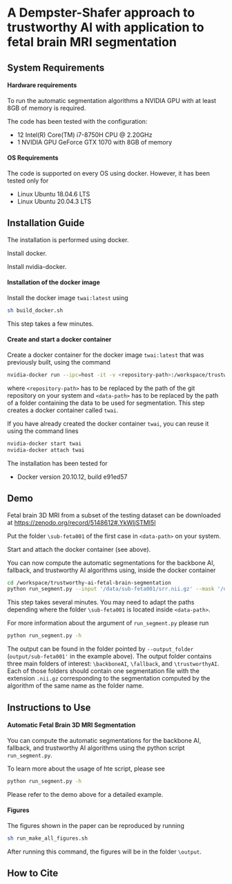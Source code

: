 # A Dempster-Shafer approach to trustworthy AI with application to fetal brain MRI segmentation


## System Requirements
#### Hardware requirements
To run the automatic segmentation algorithms a NVIDIA GPU with at least 8GB of memory is required.

The code has been tested with the configuration:
* 12 Intel(R) Core(TM) i7-8750H CPU @ 2.20GHz
* 1 NVIDIA GPU GeForce GTX 1070 with 8GB of memory

#### OS Requirements
The code is supported on every OS using docker.
However, it has been tested only for
* Linux Ubuntu 18.04.6 LTS
* Linux Ubuntu 20.04.3 LTS

## Installation Guide
The installation is performed using docker.

Install docker.

Install nvidia-docker.

#### Installation of the docker image
Install the docker image  ```twai:latest``` using
```bash
sh build_docker.sh
```
This step takes a few minutes.

#### Create and start a docker container
Create a docker container for the docker image
 ```twai:latest``` that was previously built, using the command
 ```bash
nvidia-docker run --ipc=host -it -v <repository-path>:/workspace/trustworthy-ai-fetal-brain-segmentation -v <data-path>:/data --name twai twai:latest
```
where ```<repository-path>``` has to be replaced by the path of the git repository on your system
and ```<data-path>``` has to be replaced by the path of a folder containing the data to be used for segmentation.
This step creates a docker container called ```twai```.

If you have already created the docker container ```twai```, you can reuse it using the command lines
```bash
nvidia-docker start twai
nvidia-docker attach twai
```

The installation has been tested for
* Docker version 20.10.12, build e91ed57


## Demo
Fetal brain 3D MRI from a subset of the testing dataset can be downloaded at
https://zenodo.org/record/5148612#.YkWIjSTMI5l

Put the folder ```\sub-feta001``` of the first case in ```<data-path>``` on your system.

Start and attach the docker container (see above).

You can now compute the automatic segmentations for the backbone AI, fallback, and trustworthy AI algorithms using,
 inside the docker container
```bash
cd /workspace/trustworthy-ai-fetal-brain-segmentation
python run_segment.py --input '/data/sub-feta001/srr.nii.gz' --mask '/data/sub-feta001/mask.nii.gz' --ga 27.9 --condition 'Spina Bifida' --output_folder 'output/sub-feta001' --bfc
```
This step takes several minutes.
You may need to adapt the paths depending where the folder ```\sub-feta001``` is located inside ```<data-path>```.

For more information about the argument of ```run_segment.py``` please run
```bash
python run_segment.py -h
```
The output can be found in the folder pointed by ```--output_folder``` (```output/sub-feta001'``` in the example above).
The output folder contains three main folders of interest: ```\backboneAI```, ```\fallback```, and ```\trustworthyAI```.
Each of those folders should contain one segmentation file with the extension ```.nii.gz``` corresponding to the
segmentation computed by the algorithm of the same name as the folder name.


## Instructions to Use

#### Automatic Fetal Brain 3D MRI Segmentation
You can compute the automatic segmentations for the backbone AI, fallback, and trustworthy AI algorithms
 using the python script ```run_segment.py```.

To learn more about the usage of hte script, please see
```bash
python run_segment.py -h
```
 
Please refer to the demo above for a detailed example.

#### Figures
The figures shown in the paper can be reproduced by running
```bash
sh run_make_all_figures.sh
```
After running this command, the figures will be in the folder ```\output```.

## How to Cite
